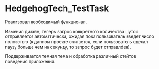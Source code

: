 # HedgehogTech_TestTask
Реализовал необходимый функционал. 

Изменил дизайн, теперь запрос конкретного количества шуток отправляется автоматически, ожидая пока пользователь введет число полностью (в данном проекте считается, если пользователь сделал паузу больше чем на секунду, то запрос будет отправлdен). 

Поддерживается темная тема и обработка различный стейтов поведения приложения.
